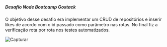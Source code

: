 <h5> Desafio Node Bootcamp Gostack</h5>

<p> O objetivo desse desafio era implementar um CRUD de repositórios e  inserir likes 
de acordo com o id passado como parâmetro nas rotas. No final fiz a verificação rota por rota nos testes
automatizados.</p>

![Capturar](https://user-images.githubusercontent.com/63013634/78804204-3d605480-7996-11ea-9746-1d01cb11c23a.PNG)

